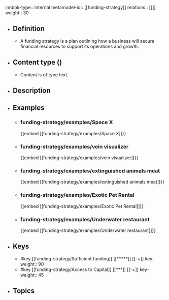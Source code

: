 innbok-type:: internal
metamodel-id:: [[funding-strategy]]
relations:: [[]]
weight:: 30

- ## Definition
  - A funding strategy is a plan outlining how a business will secure financial resources to support its operations and growth.
- ## Content type ()
  - Content is of type text.
  
- ## Description
- ## Examples
  - ### funding-strategy/examples/Space X
    {{embed [[funding-strategy/examples/Space X]]}}
  - ### funding-strategy/examples/vein visualizer
    {{embed [[funding-strategy/examples/vein visualizer]]}}
  - ### funding-strategy/examples/extinguished animals meat
    {{embed [[funding-strategy/examples/extinguished animals meat]]}}
  - ### funding-strategy/examples/Exotic Pet Rental
    {{embed [[funding-strategy/examples/Exotic Pet Rental]]}}
  - ### funding-strategy/examples/Underwater restaurant
    {{embed [[funding-strategy/examples/Underwater restaurant]]}}
  
- ## Keys
  - #key [[funding-strategy/Sufficient funding]] [[*****]] [[-+]]
    key-weight:: 90
  - #key [[funding-strategy/Access to Capital]] [[***]] [[-+]]
    key-weight:: 45
- ## Topics
  

